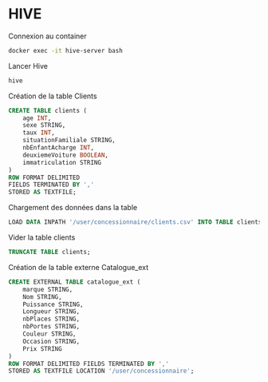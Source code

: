 # HIVE

Connexion au container
```bash
docker exec -it hive-server bash
```

Lancer Hive
```bash
hive
```

Création de la table Clients
```SQL
CREATE TABLE clients (
    age INT,
    sexe STRING,
    taux INT,
    situationFamiliale STRING,
    nbEnfantAcharge INT,
    deuxiemeVoiture BOOLEAN,
    immatriculation STRING
)
ROW FORMAT DELIMITED
FIELDS TERMINATED BY ','
STORED AS TEXTFILE;
```

Chargement des données dans la table
```SQL
LOAD DATA INPATH '/user/concessionnaire/clients.csv' INTO TABLE clients;
```

Vider la table clients
```SQL
TRUNCATE TABLE clients;
```

Création de la table externe Catalogue_ext
```SQL
CREATE EXTERNAL TABLE catalogue_ext ( 
    marque STRING,
    Nom STRING,
    Puissance STRING,
    Longueur STRING,
    nbPlaces STRING,
    nbPortes STRING,
    Couleur STRING,
    Occasion STRING,
    Prix STRING
)
ROW FORMAT DELIMITED FIELDS TERMINATED BY ',' 
STORED AS TEXTFILE LOCATION '/user/concessionnaire';

```
